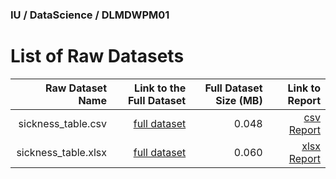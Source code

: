 ### IU / DataScience / DLMDWPM01

# List of Raw Datasets

| Raw Dataset Name | Link to the Full Dataset | Full Dataset Size (MB) | Link to Report |
|-----------------:|-----------------:|-----------------:|-----------------:|
| sickness_table.csv | [full dataset](../../../01_data/01_lake/1_use_case_2/sickness_table.csv) | 0.048 | [csv Report](../../../00_docs/03_artifacts/04a_model_standby/01_dataanalysis/dict_csv.pdf) |
| sickness_table.xlsx | [full dataset](../../../01_data/01_lake/1_use_case_2/sickness_table.xlsx) | 0.060 | [xlsx Report](../../../00_docs/03_artifacts/04a_model_standby/01_dataanalysis/dict_xls.pdf) |
